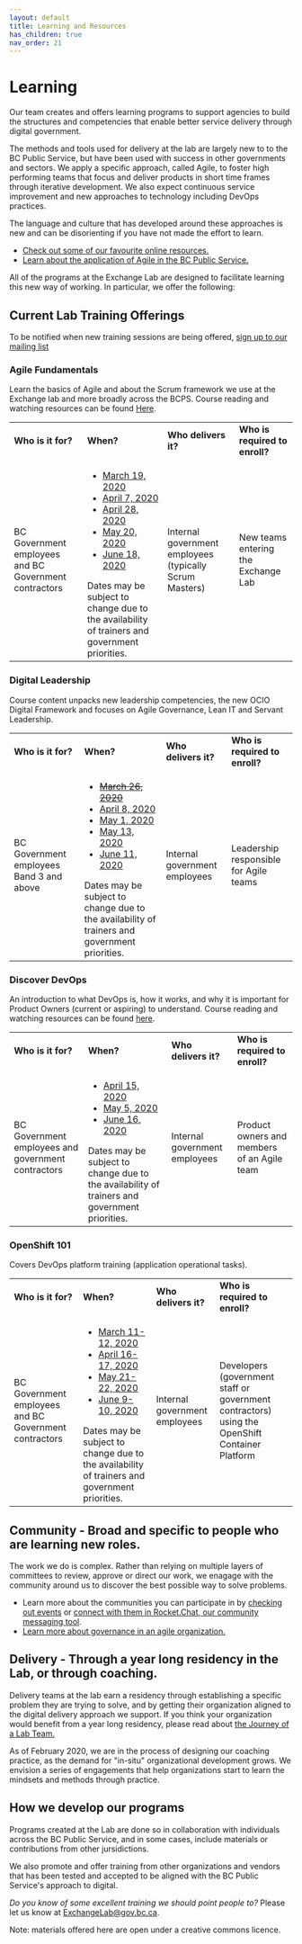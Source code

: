 ```yaml
---
layout: default
title: Learning and Resources
has_children: true
nav_order: 21
---
```

<style>
table th:first-of-type {
    width: 30%;
}
table th:nth-of-type(2) {
    width: 10%;
}
table th:nth-of-type(3) {
    width: 30%;
}
table th:nth-of-type(4) {
    width: 30%;
}
</style>

# Learning

Our team creates and offers learning programs to support agencies to build the structures and competencies that enable better service delivery through digital government. 

The methods and tools used for delivery at the lab are largely new to to the BC Public Service, but have been used with success in other governments and sectors. We apply a specific approach, called Agile, to foster high performing teams that focus and deliver products in short time frames through iterative development. We also expect continuous service improvement and new approaches to technology including DevOps practices.

The language and culture that has developed around these approaches is new and can be disorienting if you have not made the effort to learn.
* [Check out some of our favourite online resources.](https://bcgov.github.io/ExchangeLabOps/Lab-Learning-Programs/Learning-Links.html)
* [Learn about the application of Agile in the BC Public Service.](https://bcgov.github.io/ExchangeLabOps/Agile-in-the-BCPS/readme.html)

All of the programs at the Exchange Lab are designed to facilitate learning this new way of working. In particular, we offer the following:

## Current Lab Training Offerings

To be notified when new training sessions are being offered, [sign up to our mailing list](https://eepurl.com/gCpvVP "BCDevExchange Mailing List Sign Up")

### Agile Fundamentals

Learn the basics of Agile and about the Scrum framework we use at the Exchange lab and more broadly across the BCPS. 
Course reading and watching resources can be found [Here](https://trello.com/b/1Zc2yCGO/exchange-lab-reading-watching-list "Resources for Agile (Trello Board)").

<table>
    <tbody>
        <tr>
            <td><b>Who is it for?</b></td>
            <td><b>When?</b></td>
            <td><b>Who delivers it?</b></td>
            <td><b>Who is required to enroll?</b></td>
        </tr>
        <tr>
            <td>BC Government employees and BC Government contractors</td>
            <td>
                <ul>
                    <li><a href="https://www.eventbrite.ca/e/agile-fundamentals-tickets-85580350131" target="_blank">March 19, 2020</a></li>
                    <li><a href="https://www.eventbrite.ca/e/agile-fundamentals-tickets-85580350131" target="_blank">April 7, 2020</a></li>
                    <li><a href="https://www.eventbrite.ca/e/agile-fundamentals-tickets-85580350131" target="_blank">April 28, 2020</a></li>
                    <li><a href="https://www.eventbrite.ca/e/agile-fundamentals-tickets-85580350131" target="_blank">May 20, 2020</a></li>
                    <li><a href="https://www.eventbrite.ca/e/agile-fundamentals-tickets-85580350131" target="_blank">June 18, 2020</a></li>
                </ul>
                Dates may be subject to change due to the availability of trainers and government priorities.
            </td>
            <td>Internal government employees (typically Scrum Masters)</td>
            <td>New teams entering the Exchange Lab</td>
        </tr>
    </tbody>
</table>

### Digital Leadership

Course content unpacks new leadership competencies, the new OCIO Digital Framework and focuses on Agile Governance, Lean IT and Servant Leadership.

<table>
    <tbody>
        <tr>
            <td><b>Who is it for?</b></td>
            <td><b>When?</b></td>
            <td><b>Who delivers it?</b></td>
            <td><b>Who is required to enroll?</b></td>
        </tr>
        <tr>
            <td>BC Government employees Band 3 and above</td>
            <td>
                <ul>
                    <li><strike><a href="https://www.eventbrite.ca/e/digital-leadership-registration-85577198705" target="_blank">March 26, 2020</a></strike></li>
                    <li><a href="https://www.eventbrite.ca/e/digital-leadership-registration-85577198705" target="_blank">April 8, 2020</a></li>
                    <li><a href="https://www.eventbrite.ca/e/digital-leadership-registration-85577198705" target="_blank">May 1, 2020</a></li>
                    <li><a href="https://www.eventbrite.ca/e/digital-leadership-registration-85577198705" target="_blank">May 13, 2020</a></li>
                    <li><a href="https://www.eventbrite.ca/e/digital-leadership-registration-85577198705" target="_blank">June 11, 2020</a></li>
                </ul>
                Dates may be subject to change due to the availability of trainers and government priorities.
            </td>
            <td>Internal government employees</td>
            <td>Leadership responsible for Agile teams</td>
        </tr>
    </tbody>
</table>

### Discover DevOps

An introduction to what DevOps is, how it works, and why it is important for Product Owners (current or aspiring) to understand.
Course reading and watching resources can be found [here](https://trello.com/b/FYLrFxWQ/discover-devops "Resources for Discover DevOps (Trello Board)").

<table>
    <tbody>
        <tr>
            <td><b>Who is it for?</b></td>
            <td><b>When?</b></td>
            <td><b>Who delivers it?</b></td>
            <td><b>Who is required to enroll?</b></td>
        </tr>
        <tr>
            <td>BC Government employees and government contractors</td>
            <td>
                <ul>
                    <li><a href="https://www.eventbrite.ca/e/discover-devops-tickets-85568424461" target="_blank">April 15, 2020</a></li>
                    <li><a href="https://www.eventbrite.ca/e/discover-devops-tickets-85568424461" target="_blank">May 5, 2020</a></li>
                    <li><a href="https://www.eventbrite.ca/e/discover-devops-tickets-85568424461" target="_blank">June 16, 2020</a></li>
                </ul>
                Dates may be subject to change due to the availability of trainers and government priorities.
            </td>
            <td>Internal government employees</td>
            <td>Product owners and members of an Agile team</td>
        </tr>
    </tbody>
</table>

### OpenShift 101

Covers DevOps platform training (application operational tasks).

<table>
    <tbody>
        <tr>
            <td><b>Who is it for?</b></td>
            <td><b>When?</b></td>
            <td><b>Who delivers it?</b></td>
            <td><b>Who is required to enroll?</b></td>
        </tr>
        <tr>
            <td>BC Government employees and BC Government contractors</td>
            <td>
                <ul>
                    <li><a href="https://www.eventbrite.ca/e/openshift-101-tickets-85533754763" target="_blank">March 11-12, 2020</a></li>
                    <li><a href="https://www.eventbrite.ca/e/openshift-101-tickets-85533754763" target="_blank">April 16-17, 2020</a></li>
                    <li><a href="https://www.eventbrite.ca/e/openshift-101-tickets-85533754763" target="_blank">May 21-22, 2020</a></li>
                    <li><a href="https://www.eventbrite.ca/e/openshift-101-tickets-85533754763" target="_blank">June 9-10, 2020</a></li>
                </ul>
                Dates may be subject to change due to the availability of trainers and government priorities.
            </td>
            <td>Internal government employees</td>
            <td>Developers (government staff or government contractors) using the OpenShift Container Platform</td>
        </tr>
    </tbody>
</table>

## Community - Broad and specific to people who are learning new roles.

The work we do is complex. Rather than relying on multiple layers of committees to review, approve or direct our work, we enagage with the community around us to discover the best possible way to solve problems. 
* Learn more about the communities you can participate in by [checking out events](https://developer.gov.bc.ca/events) or [connect with them in Rocket.Chat, our community messaging tool](https://developer.gov.bc.ca/Steps-to-join-Pathfinder-Rocket.Chat).
* [Learn more about governance in an agile organization.](https://bcgov.github.io/ExchangeLabOps/Agile-in-the-BCPS/governance/README.html)

## Delivery - Through a year long residency in the Lab, or through coaching.

Delivery teams at the lab earn a residency through establishing a specific problem they are trying to solve, and by getting their organization aligned to the digital delivery approach we support. If you think your organization would benefit from a year long residency, please read about [the Journey of a Lab Team.](https://bcgov.github.io/ExchangeLabOps/Journey_of_a_team/Journey.html)

As of February 2020, we are in the process of designing our coaching practice, as the demand for "in-situ" organizational development grows. We envision a series of engagements that help organizations start to learn the mindsets and methods through practice.

## How we develop our programs

Programs created at the Lab are done so in collaboration with individuals across the BC Public Service, and in some cases, include  materials or contributions from other jursidictions.

We also promote and offer training from other organizations and vendors that has been tested and accepted to be aligned with the BC Public Service's approach to digital.

*Do you know of some excellent training we should point people to?* Please let us know at [ExchangeLab@gov.bc.ca](mailto:exchangelab@gov.bc.ca "Email ExchangeLab@gov.bc.ca").

Note: materials offered here are open under a creative commons licence. 
